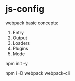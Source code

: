 # js-config

webpack basic concepts:
1. Entry
2. Output
3. Loaders
4. Plugins
5. Mode

npm init -y

npm i -D webpack webpack-cli


